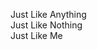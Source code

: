 
Just Like Anything  
Just Like Nothing  
Just Like Me  

<!--
**SoTosorrow/SoTosorrow** is a ✨ _special_ ✨ repository because its `README.md` (this file) appears on your GitHub profile.

Here are some ideas to get you started:

- 🔭 I’m currently working on ...
- 🌱 I’m currently learning ...
- 👯 I’m looking to collaborate on ...
- 🤔 I’m looking for help with ...
- 💬 Ask me about ...
- 📫 How to reach me: ...
- 😄 Pronouns: ...
- ⚡ Fun fact: ...


### 👋👋👋👋👋👋

> First Prize of 2020 RMUT  
> First Prize of 2021 RMUA (As Guidance)  
> Poet  
> Blender fan  
> Computer Graphics lover  
> Fantast  
✨✨✨✨✨✨✨
-->
